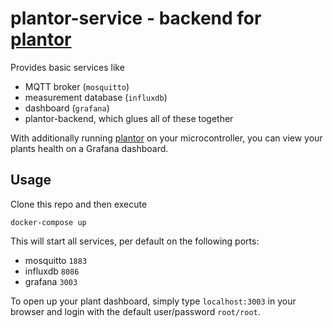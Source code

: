# plantor-service - backend for [plantor](https://github.com/OliLay/plantor)

Provides basic services like
- MQTT broker (`mosquitto`)
- measurement database (`influxdb`)
- dashboard (`grafana`)
- plantor-backend, which glues all of these together

With additionally running [plantor](https://github.com/OliLay/plantor) on your microcontroller, 
you can view your plants health on a Grafana dashboard.

## Usage
Clone this repo and then execute  

`docker-compose up`  

This will start all services, per default on the following ports:
- mosquitto `1883`
- influxdb `8086`
- grafana `3003`  

To open up your plant dashboard, simply type `localhost:3003` in your browser and
login with the default user/password `root/root`.